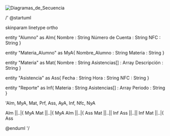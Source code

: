 ![Diagramas_de_Secuencia](DD-001.png)﻿﻿

/'
@startuml

skinparam linetype ortho

entity "Alumno" as Alm{
  Nombre : String
  Número de Cuenta : String 
  NFC : String
}

entity "Materia_Alumno" as MyA{
  Nombre_Alumno : String
  Materia : String
}

entity "Materia" as Mat{
  Nombre : String
  Asistencias[] : Array
  Descripción : String
}

entity "Asistencia" as Ass{
  Fecha : String
  Hora : String
  NFC : String
}

entity "Reporte" as Inf{
  Materia : String
  Asistencias[] : Array
  Periodo : String
}

'Alm, MyA, Mat, Prf, Ass, AyA, Inf, Nfc, NyA

Alm ||..|{ MyA
Mat ||..|{ MyA
Alm ||..|{ Ass
Mat ||..|| Inf
Ass ||..|| Inf
Mat ||..|{ Ass

@enduml
'/
